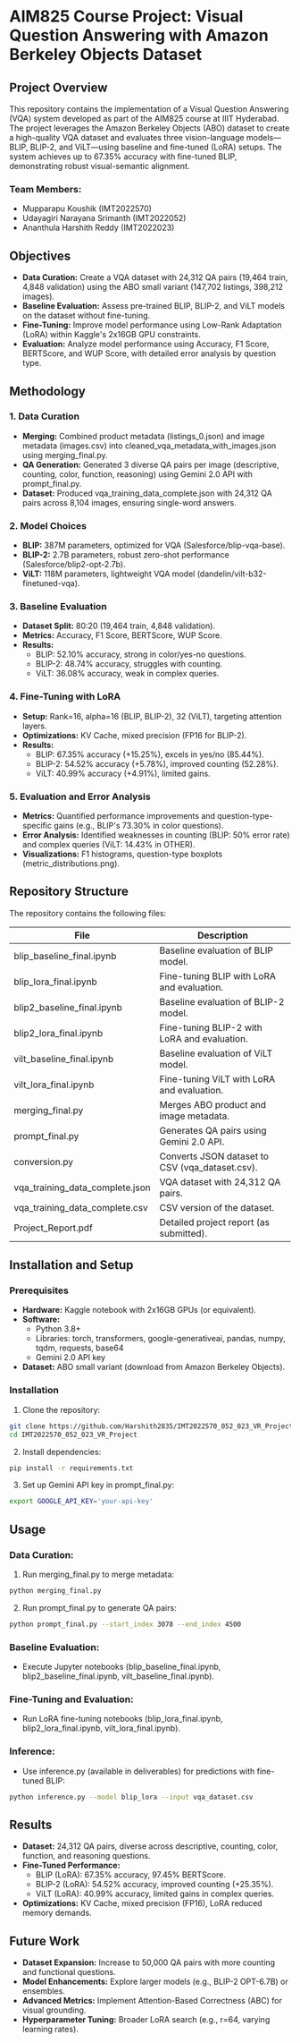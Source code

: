 # AIM825 Course Project: Visual Question Answering with Amazon Berkeley Objects Dataset

## Project Overview
This repository contains the implementation of a Visual Question Answering (VQA) system developed as part of the AIM825 course at IIIT Hyderabad. The project leverages the Amazon Berkeley Objects (ABO) dataset to create a high-quality VQA dataset and evaluates three vision-language models—BLIP, BLIP-2, and ViLT—using baseline and fine-tuned (LoRA) setups. The system achieves up to 67.35% accuracy with fine-tuned BLIP, demonstrating robust visual-semantic alignment.

### Team Members:
- Mupparapu Koushik (IMT2022570)
- Udayagiri Narayana Srimanth (IMT2022052)
- Ananthula Harshith Reddy (IMT2022023)

## Objectives
- **Data Curation:** Create a VQA dataset with 24,312 QA pairs (19,464 train, 4,848 validation) using the ABO small variant (147,702 listings, 398,212 images).
- **Baseline Evaluation:** Assess pre-trained BLIP, BLIP-2, and ViLT models on the dataset without fine-tuning.
- **Fine-Tuning:** Improve model performance using Low-Rank Adaptation (LoRA) within Kaggle's 2x16GB GPU constraints.
- **Evaluation:** Analyze model performance using Accuracy, F1 Score, BERTScore, and WUP Score, with detailed error analysis by question type.

## Methodology

### 1. Data Curation
- **Merging:** Combined product metadata (listings_0.json) and image metadata (images.csv) into cleaned_vqa_metadata_with_images.json using merging_final.py.
- **QA Generation:** Generated 3 diverse QA pairs per image (descriptive, counting, color, function, reasoning) using Gemini 2.0 API with prompt_final.py.
- **Dataset:** Produced vqa_training_data_complete.json with 24,312 QA pairs across 8,104 images, ensuring single-word answers.

### 2. Model Choices
- **BLIP:** 387M parameters, optimized for VQA (Salesforce/blip-vqa-base).
- **BLIP-2:** 2.7B parameters, robust zero-shot performance (Salesforce/blip2-opt-2.7b).
- **ViLT:** 118M parameters, lightweight VQA model (dandelin/vilt-b32-finetuned-vqa).

### 3. Baseline Evaluation
- **Dataset Split:** 80:20 (19,464 train, 4,848 validation).
- **Metrics:** Accuracy, F1 Score, BERTScore, WUP Score.
- **Results:**
  - BLIP: 52.10% accuracy, strong in color/yes-no questions.
  - BLIP-2: 48.74% accuracy, struggles with counting.
  - ViLT: 36.08% accuracy, weak in complex queries.

### 4. Fine-Tuning with LoRA
- **Setup:** Rank=16, alpha=16 (BLIP, BLIP-2), 32 (ViLT), targeting attention layers.
- **Optimizations:** KV Cache, mixed precision (FP16 for BLIP-2).
- **Results:**
  - BLIP: 67.35% accuracy (+15.25%), excels in yes/no (85.44%).
  - BLIP-2: 54.52% accuracy (+5.78%), improved counting (52.28%).
  - ViLT: 40.99% accuracy (+4.91%), limited gains.

### 5. Evaluation and Error Analysis
- **Metrics:** Quantified performance improvements and question-type-specific gains (e.g., BLIP's 73.30% in color questions).
- **Error Analysis:** Identified weaknesses in counting (BLIP: 50% error rate) and complex queries (ViLT: 14.43% in OTHER).
- **Visualizations:** F1 histograms, question-type boxplots (metric_distributions.png).

## Repository Structure
The repository contains the following files:

| File | Description |
|------|-------------|
| blip_baseline_final.ipynb | Baseline evaluation of BLIP model. |
| blip_lora_final.ipynb | Fine-tuning BLIP with LoRA and evaluation. |
| blip2_baseline_final.ipynb | Baseline evaluation of BLIP-2 model. |
| blip2_lora_final.ipynb | Fine-tuning BLIP-2 with LoRA and evaluation. |
| vilt_baseline_final.ipynb | Baseline evaluation of ViLT model. |
| vilt_lora_final.ipynb | Fine-tuning ViLT with LoRA and evaluation. |
| merging_final.py | Merges ABO product and image metadata. |
| prompt_final.py | Generates QA pairs using Gemini 2.0 API. |
| conversion.py | Converts JSON dataset to CSV (vqa_dataset.csv). |
| vqa_training_data_complete.json | VQA dataset with 24,312 QA pairs. |
| vqa_training_data_complete.csv | CSV version of the dataset. |
| Project_Report.pdf | Detailed project report (as submitted). |

## Installation and Setup

### Prerequisites
- **Hardware:** Kaggle notebook with 2x16GB GPUs (or equivalent).
- **Software:**
  - Python 3.8+
  - Libraries: torch, transformers, google-generativeai, pandas, numpy, tqdm, requests, base64
  - Gemini 2.0 API key
- **Dataset:** ABO small variant (download from Amazon Berkeley Objects).

### Installation

1. Clone the repository:
```bash
git clone https://github.com/Harshith2835/IMT2022570_052_023_VR_Project.git
cd IMT2022570_052_023_VR_Project
```

2. Install dependencies:
```bash
pip install -r requirements.txt
```

3. Set up Gemini API key in prompt_final.py:
```bash
export GOOGLE_API_KEY='your-api-key'
```

## Usage

### Data Curation:
1. Run merging_final.py to merge metadata:
```bash
python merging_final.py
```

2. Run prompt_final.py to generate QA pairs:
```bash
python prompt_final.py --start_index 3078 --end_index 4500
```

### Baseline Evaluation:
- Execute Jupyter notebooks (blip_baseline_final.ipynb, blip2_baseline_final.ipynb, vilt_baseline_final.ipynb).

### Fine-Tuning and Evaluation:
- Run LoRA fine-tuning notebooks (blip_lora_final.ipynb, blip2_lora_final.ipynb, vilt_lora_final.ipynb).

### Inference:
- Use inference.py (available in deliverables) for predictions with fine-tuned BLIP:
```bash
python inference.py --model blip_lora --input vqa_dataset.csv
```

## Results

- **Dataset:** 24,312 QA pairs, diverse across descriptive, counting, color, function, and reasoning questions.
- **Fine-Tuned Performance:**
  - BLIP (LoRA): 67.35% accuracy, 97.45% BERTScore.
  - BLIP-2 (LoRA): 54.52% accuracy, improved counting (+25.35%).
  - ViLT (LoRA): 40.99% accuracy, limited gains in complex queries.
- **Optimizations:** KV Cache, mixed precision (FP16), LoRA reduced memory demands.

## Future Work

- **Dataset Expansion:** Increase to 50,000 QA pairs with more counting and functional questions.
- **Model Enhancements:** Explore larger models (e.g., BLIP-2 OPT-6.7B) or ensembles.
- **Advanced Metrics:** Implement Attention-Based Correctness (ABC) for visual grounding.
- **Hyperparameter Tuning:** Broader LoRA search (e.g., r=64, varying learning rates).

